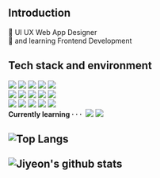 <h2>Introduction</h2>
🌿 UI UX Web App Designer <br>
🌿 and learning Frontend Development <br>

<h2>Tech stack and environment</h2>
<div>
  <img src="https://img.shields.io/badge/HTML-ff6666?style=flat&logo=HTML5&logoColor=white" />
  <img src="https://img.shields.io/badge/CSS-ff8c66?style=flat&logo=CSS3&logoColor=white" />
  <img src="https://img.shields.io/badge/JavaScript-ffb366?style=flat&logo=JavaScript&logoColor=white" />
  <img src="https://img.shields.io/badge/jQuery-ffd966?style=flat&logo=jQuery&logoColor=white" />
  <img src="https://img.shields.io/badge/REACT-ffff66?style=flat&logo=REACT&logoColor=white" />
  <br>
  <img src="https://img.shields.io/badge/JAVA-d9ff66?style=flat&logo=CoffeeScript&logoColor=white" />
  <img src="https://img.shields.io/badge/Spring-b3ff66?style=flat&logo=SPRING&logoColor=white" />
  <img src="https://img.shields.io/badge/ RDS-8cff66?style=flat&logo=Amazon RDS&logoColor=white" />
  <img src="https://img.shields.io/badge/Oracle-66ff66?style=flat&logo=Oracle&logoColor=white" />
  <img src="https://img.shields.io/badge/MySQL-00b33c?style=flat&logo=MySQL&logoColor=white" />
  <br>
  <img src="https://img.shields.io/badge/Git-66ffff?style=flat&logo=Git&logoColor=white" />
  <img src="https://img.shields.io/badge/Figma-66d9ff?style=flat&logo=Figma&logoColor=white" />
  <img src="https://img.shields.io/badge/Eclipse-66b3ff?style=flat&logo=Eclipse IDE&logoColor=white" />
  <img src="https://img.shields.io/badge/IntelliJ-668cff?style=flat&logo=IntelliJ IDEA&logoColor=white" />
  <img src="https://img.shields.io/badge/VScode-6666ff?style=flat&logo=Visual Studio Code&logoColor=white" />
  <br>
  <b>Currently learning · · ·</b>&nbsp
  <img src="https://img.shields.io/badge/REACT-669999?style=flat&logo=REACT&logoColor=white" />
  <img src="https://img.shields.io/badge/TypeScript-669999?style=flat&logo=TypeScript&logoColor=white" />
  <br>
</div>
<h2><h2>

  ![Top Langs](https://github-readme-stats.vercel.app/api/top-langs/?username=jiyeonsw&layout=compact&theme=tokyonight)
   <br><br>
  ![Jiyeon's github stats](https://github-readme-stats.vercel.app/api?username=jiyeonsw&show_icons=true&theme=tokyonight)  

<!--  <img src="https://img.shields.io/badge/아이콘내용-바탕색?style=flat&logo=로고이름&logoColor=white"/>  -->
<!--
- ✨ _special_ ✨ repository
- 🔭 I’m currently working on ...
- 🌱 I’m currently learning ...
- 👯 I’m looking to collaborate on ...
- 🤔 I’m looking for help with ...
- 💬 Ask me about ...
- 📫 How to reach me: ...
- 😄 Pronouns: ...
- ⚡ Fun fact: ...
-  🌲 🌳 🌲 🌳 🌲 🌳 🌲 🌳 🌲 🌳 🌲 🌳 🌲
-->

